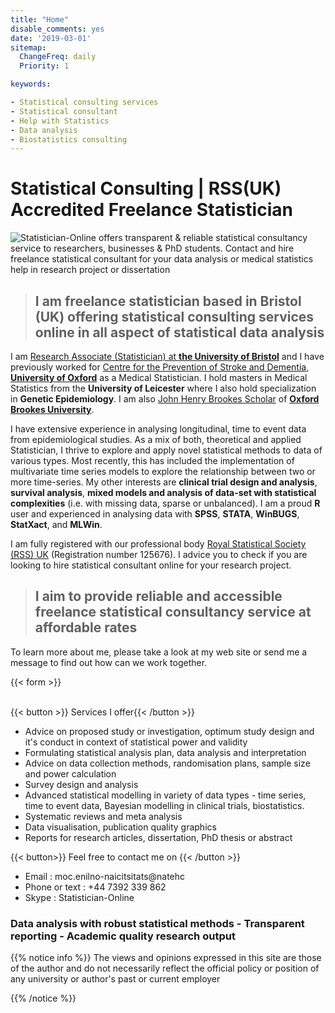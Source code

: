 ```yaml
---
title: "Home"
disable_comments: yes
date: '2019-03-01'
sitemap:
  ChangeFreq: daily
  Priority: 1

keywords:

- Statistical consulting services
- Statistical consultant
- Help with Statistics
- Data analysis
- Biostatistics consulting
---
```


# Statistical Consulting | RSS(UK) Accredited Freelance Statistician

<img alt="Statistician-Online offers transparent & reliable statistical consultancy service to researchers, businesses & PhD students. Contact and hire freelance statistical consultant for your data analysis or medical statistics help in research project or dissertation" src="/images/bio.png" title=“Chetan-Prajapati”/>


> ## I am freelance statistician based in Bristol (UK) offering statistical consulting services online in all aspect of statistical data analysis

I am [Research Associate (Statistician) at **the University of Bristol**](http://www.bristol.ac.uk/clinical-sciences/people/chetan-a-prajapati/index.html) and I have previously worked for [Centre for the Prevention of Stroke and Dementia, **University of Oxford**](https://www.ndcn.ox.ac.uk/divisions/cpsd) as a Medical Statistician. I hold masters in Medical Statistics from the **University of Leicester** where I also hold specialization in **Genetic Epidemiology**. I am also [John Henry Brookes Scholar](https://www.brookes.ac.uk/studying-at-brookes/finance/postgraduate-finance---uk-and-eu-students/sources-of-funding-for-postgraduate-uk-and-eu-students/) of [**Oxford Brookes University**](https://www.brookes.ac.uk/courses/postgraduate/public-health/). 

I have extensive experience in analysing longitudinal, time to event data from epidemiological studies. As a mix of both, theoretical and applied Statistician, I thrive to explore and apply novel statistical methods to data of various types. Most recently, this has included the implementation of multivariate time series models to explore the relationship between two or more time-series. My other interests are **clinical trial design and analysis**, **survival analysis**, **mixed models and analysis of data-set with statistical complexities** (i.e. with missing data, sparse or unbalanced).  I am a proud **R** user and experienced in analysing data with **SPSS**, **STATA**, **WinBUGS**, **StatXact**, and **MLWin**.

I am fully registered with our professional body [Royal Statistical Society (RSS) UK](https://www.rss.org.uk/) (Registration number 125676). I advice you to check if you are looking to hire statistical consultant online for your research project.

> ## I aim to provide reliable and accessible freelance statistical consultancy service at affordable rates 

To learn more about me, please take a look at my web site or send me a message to find out how can we work together.


{{< form >}}

<br>
{{< button >}} Services I offer{{< /button >}}
<br>

- Advice on proposed study or investigation, optimum study design and it's conduct in context of statistical power and validity
- Formulating statistical analysis plan, data analysis and interpretation
- Advice on data collection methods, randomisation plans, sample size and power calculation 
- Survey design and analysis
- Advanced statistical modelling in variety of data types - time series, time to event data, Bayesian modelling in clinical trials, biostatistics.
- Systematic reviews and meta analysis
- Data visualisation, publication quality graphics
- Reports for research articles, dissertation, PhD thesis or abstract



{{< button>}} Feel free to contact me on {{< /button >}}
<br>

- Email : <span class="reverse">moc.enilno-naicitsitats@natehc</span>
- Phone or text : +44 7392 339 862 
- Skype : Statistician-Online 

### Data analysis with robust statistical methods - Transparent reporting - Academic quality research output
{{% notice info %}}
The views and opinions expressed in this site are those of the author and do not necessarily reflect the official policy or position of any university or author's past or current employer

{{% /notice %}}